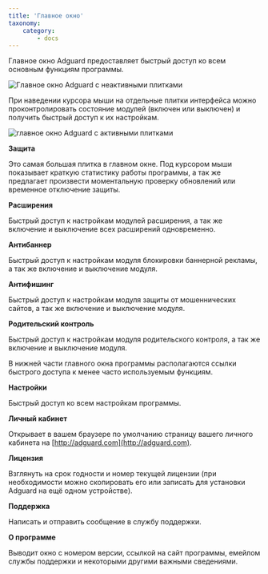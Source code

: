 ```yaml
---
title: 'Главное окно'
taxonomy:
    category:
        - docs
---
```

Главное окно Adguard предоставляет быстрый доступ ко всем основным функциям программы.

![Главное окно Adguard c неактивными плитками](https://cloud.githubusercontent.com/assets/20211341/20167519/38f1fe30-a703-11e6-9c8b-67153d2f3fc2.png  "Главное окно Adguard c неактивными плитками")

При наведении курсора мыши на отдельные плитки интерфейса можно проконтролировать состояние модулей (включен или выключен) и получить быстрый доступ к их настройкам.

![главное окно Adguard c активными плитками](https://cloud.githubusercontent.com/assets/20211341/20169727/41a087ce-a710-11e6-8a52-5ba6bc549eb5.png  "Главное окно Adguard с активными плитками")

**Защита**

Это самая большая плитка в главном окне. Под курсором мыши показывает краткую статистику работы программы, а так же предлагает произвести моментальную проверку обновлений или временное отключение защиты.

**Расширения**

Быстрый доступ к настройкам модулей расширения, а так же включение и выключение всех расширений одновременно.

**Антибаннер**

Быстрый доступ к настройкам модуля блокировки баннерной рекламы, а так же включение и выключение модуля.

**Антифишинг**

Быстрый доступ к настройкам модуля защиты от мошеннических сайтов, а так же включение и выключение модуля.

**Родительский контроль**

Быстрый доступ к настройкам модуля родительского контроля, а так же включение и выключение модуля.

В нижней части главного окна программы располагаются ссылки быстрого доступа к менее часто используемым функциям.

**Настройки**

Быстрый доступ ко всем настройкам программы.

**Личный кабинет**

Открывает в вашем браузере по умолчанию страницу вашего личного кабинета на [http://adguard.com](http://adguard.com).

**Лицензия**

Взглянуть на срок годности и номер текущей лицензии (при необходимости можно скопировать его или записать для установки Adguard на ещё одном устройстве).

**Поддержка**

Написать и отправить сообщение в службу поддержки.

**О программе**

Выводит окно с номером версии, ссылкой на сайт программы, емейлом службы поддержки и некоторыми другими важными сведениями.